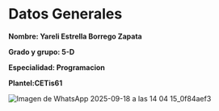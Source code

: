 # Datos Generales
**Nombre: Yareli Estrella Borrego Zapata**

**Grado y grupo: 5-D**

**Especialidad: Programacion**

**Plantel:CETis61**

![Imagen de WhatsApp 2025-09-18 a las 14 04 15_0f84aef3](https://github.com/user-attachments/assets/a47a15e3-c305-4b06-8a5b-d0d83bdfd89a)









